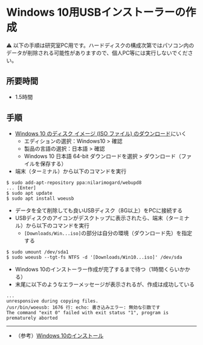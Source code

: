 # Windows 10用USBインストーラーの作成

:warning: 以下の手順は研究室PC用です。ハードディスクの構成次第ではパソコン内のデータが削除される可能性がありますので、個人PC等には実行しないでください。

## 所要時間

- 1.5時間

## 手順

- [Windows 10 のディスク イメージ (ISO ファイル) のダウンロード](https://www.microsoft.com/ja-jp/software-download/windows10ISO)にいく
  - エディションの選択：Windows10 > 確認
  - 製品の言語の選択：日本語 > 確認
  - Windows 10 日本語 64-bit ダウンロードを選択 > ダウンロード（ファイルを保存する）
- 端末（ターミナル）から以下のコマンドを実行
```
$ sudo add-apt-repository ppa:nilarimogard/webupd8
... [Enter]
$ sudo apt update
$ sudo apt install woeusb
```
- データを全て削除しても良いUSBディスク（8G以上）をPCに接続する
- USBディスクのアイコンがデスクトップに表示されたら、端末（ターミナル）から以下のコマンドを実行
  - `[Downloads/Win...iso]`の部分は自分の環境（ダウンロード先）を指定する
```
$ sudo umount /dev/sda1
$ sudo woeusb --tgt-fs NTFS -d '[Downloads/Win10...iso]' /dev/sda
```
- Windows 10のインストーラー作成が完了するまで待つ（1時間くらいかかる）
- 末尾に以下のようなエラーメッセージが表示されるが、作成は成功している
```
...
unresponsive during copying files.
/usr/bin/woeusb: 1676 行: echo: 書き込みエラー: 無効な引数です
The command "exit 0" failed with exit status "1", program is prematurely aborted
```

---

- （参考）[Windows 10のインストール](pc-win10.md)
